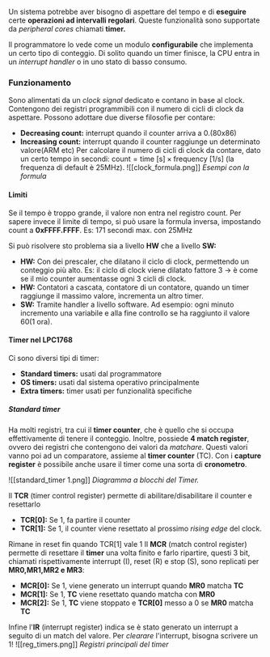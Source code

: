 Un sistema potrebbe aver bisogno di aspettare del tempo e di **eseguire** certe **operazioni ad intervalli regolari**.
Queste funzionalità sono supportate da *peripheral cores* chiamati **timer.**

Il programmatore lo vede come un modulo **configurabile** che implementa un certo tipo di conteggio.
Di solito quando un timer finisce, la CPU entra in un *interrupt handler* o in uno stato di basso consumo.

### Funzionamento
Sono alimentati da un *clock signal* dedicato e contano in base al clock.
Contengono dei registri programmibili con il numero di cicli di clock da aspettare.
Possono adottare due diverse filosofie per contare:
- **Decreasing count:** interrupt quando il counter arriva a 0.(80x86)
- **Increasing count:** interrupt quando il counter raggiunge un determinato valore(ARM etc)
Per calcolare il numero di cicli di clock da contare, dato un certo tempo in secondi:
$\text{count}=\text{time [s]}\times \text{frequency [1/s]}$  (la frequenza di default è 25MHz).
![[clock_formula.png]]
*Esempi con la formula*
#### Limiti
Se il tempo è troppo grande, il valore non entra nel registro count.
Per sapere invece il limite di tempo, si può usare la formula inversa, impostando $\text{count}$ a **0xFFFF.FFFF**. Es: 171 secondi max. con 25MHz

Si può risolvere sto problema sia a livello **HW** che a livello **SW:**
- **HW:** Con dei prescaler, che dilatano il ciclo di clock, permettendo un conteggio più alto. Es: il ciclo di clock viene dilatato fattore 3 -> è come se il mio counter aumentasse ogni 3 cicli di clock.
- **HW:** Contatori a cascata, contatore di un contatore, quando un timer raggiunge il massimo valore, incrementa un altro timer.
- **SW:** Tramite handler a livello software. Ad esempio: ogni minuto incremento una variabile e alla fine controllo se ha raggiunto il valore 60(1 ora).

#### Timer nel LPC1768
Ci sono diversi tipi di timer:
- **Standard timers:** usati dal programmatore 
- **OS timers:** usati dal sistema operativo principalmente
- **Extra timers:** timer usati per funzionalità specifiche

##### Standard timer
Ha molti registri, tra cui il **timer counter**, che è quello che si occupa effettivamente di tenere il conteggio.
Inoltre, possiede **4 match register**, ovvero dei registri che contengono dei valori da *matchare*. Questi valori vanno poi ad un comparatore, assieme al **timer counter** (TC).
Con i **capture register** è possibile anche usare il timer come una sorta di **cronometro**.

![[standard_timer 1.png]]
*Diagramma a blocchi del Timer.*

Il **TCR** (timer control register) permette di abilitare/disabilitare il counter e resettarlo
- **TCR\[0\]:** Se 1, fa partire il counter
- **TCR\[1\]:** Se 1, il counter viene resettato al prossimo *rising edge* del clock.

Rimane in reset fin quando TCR\[1\] vale 1
Il **MCR** (match control register) permette di resettare il **timer** una volta finito e farlo ripartire, questi 3 bit, chiamati rispettivamente interrupt (I), reset (R) e stop (S), sono replicati per **MR0,MR1,MR2 e MR3**:
- **MCR\[0\]:** Se 1, viene generato un interrupt quando **MR0** matcha **TC**
- **MCR\[1\]:** Se 1, **TC** viene resettato quando matcha con **MR0**
- **MCR\[2\]:** Se 1, **TC** viene stoppato e **TCR\[0\]** messo a 0 se **MR0** matcha **TC**

Infine l'**IR** (interrupt register) indica se è stato generato un interrupt a seguito di un match del valore. 
Per *clearare* l'interrupt, bisogna scrivere un 1!
![[reg_timers.png]]
*Registri principali del timer*